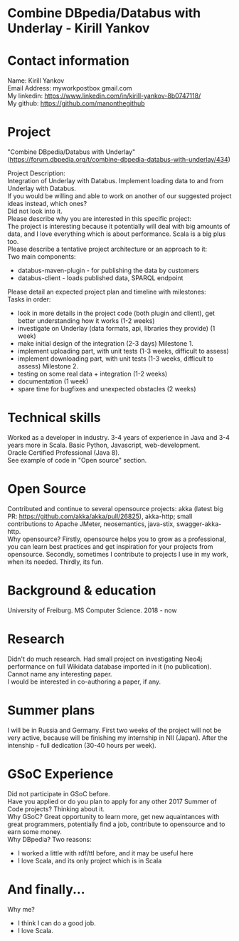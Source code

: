 # Combine DBpedia/Databus with Underlay - Kirill Yankov


# Contact information

Name: Kirill Yankov  
Email Address: myworkpostbox <at> gmail.com  
My linkedin: https://www.linkedin.com/in/kirill-yankov-8b0747118/  
My github: https://github.com/manonthegithub  
  
# Project
"Combine DBpedia/Databus with Underlay" (https://forum.dbpedia.org/t/combine-dbpedia-databus-with-underlay/434)

Project Description:  
Integration of Underlay with Databus. Implement loading data to and from Underlay with Databus.  
If you would be willing and able to work on another of our suggested project ideas instead, which ones?  
Did not look into it.  
Please describe why you are interested in this specific project:  
The project is interesting because it potentially will deal with big amounts of data, and I love everything which is about performance. Scala is a big plus too.  
Please describe a tentative project architecture or an approach to it:  
Two main components:
 - databus-maven-plugin - for publishing the data by customers
 - databus-client - loads published data, SPARQL endpoint
 
 
Please detail an expected project plan and timeline with milestones:  
Tasks in order:
- look in more details in the project code (both plugin and client), get better understanding how it works (1-2 weeks)
- investigate on Underlay (data formats, api, libraries they provide) (1 week)
- make initial design of the integration (2-3 days)
Milestone 1.
- implement uploading part, with unit tests (1-3 weeks, difficult to assess)
- implement downloading part, with unit tests (1-3 weeks, difficult to assess)
Milestone 2.
- testing on some real data + integration (1-2 weeks)
- documentation (1 week)
- spare time for bugfixes and unexpected obstacles (2 weeks)

<!--Please include in your plan how will you evaluate the performance of your contribution (in terms of time, or accuracy, or both), as well as which data sets you will use for that evaluation.-->
# Technical skills

Worked as a developer in industry. 3-4 years of experience in Java and 3-4 years more in Scala. Basic Python, Javascript, web-development.  
Oracle Certified Professional (Java 8).  
See example of code in "Open source" section.

# Open Source

Contributed and continue to several opensource projects: akka (latest big PR: https://github.com/akka/akka/pull/26825), akka-http; small contributions to Apache JMeter, neosemantics, java-stix, swagger-akka-http.  
Why opensource? Firstly, opensource  helps you to grow as a professional, you can learn best practices and get inspiration for your projects from opensource. Secondly, sometimes I contribute to projects I use in my work, when its needed. Thirdly, its fun.

# Background & education

University of Freiburg. MS Computer Science. 2018 - now

# Research

Didn't do much research. Had small project on investigating Neo4j performance on full Wikidata database imported in it (no publication). Cannot name any interesting paper.  
I would be interested in co-authoring a paper, if any.

# Summer plans

I will be in Russia and Germany. First two weeks of the project will not be very active, because will be finishing my internship in NII (Japan). After the intenship - full dedication (30-40 hours per week).

# GSoC Experience

Did not participate in GSoC before.  
Have you applied or do you plan to apply for any other 2017 Summer of Code projects? Thinking about it.  
Why GSoC? Great opportunity to learn more, get new aquaintances with great programmers, potentially find a job, contribute to opensource and to earn some money.  
Why DBpedia? Two reasons: 
 - I worked a little with rdf/ttl before, and it may be useful here
 - I love Scala, and its only project which is in Scala
 
# And finally...

Why me?
 - I think I can do a good job.
 - I love Scala.
